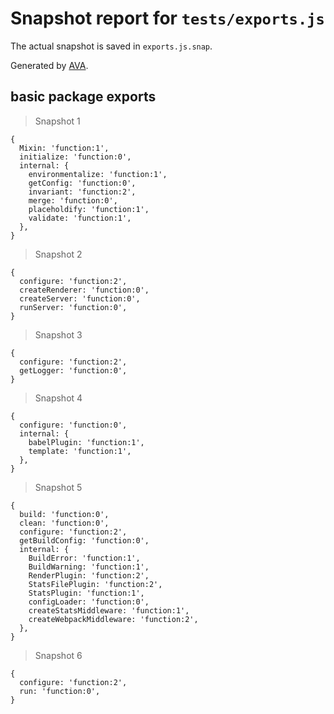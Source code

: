 # Snapshot report for `tests/exports.js`

The actual snapshot is saved in `exports.js.snap`.

Generated by [AVA](https://ava.li).

## basic package exports

> Snapshot 1

    {
      Mixin: 'function:1',
      initialize: 'function:0',
      internal: {
        environmentalize: 'function:1',
        getConfig: 'function:0',
        invariant: 'function:2',
        merge: 'function:0',
        placeholdify: 'function:1',
        validate: 'function:1',
      },
    }

> Snapshot 2

    {
      configure: 'function:2',
      createRenderer: 'function:0',
      createServer: 'function:0',
      runServer: 'function:0',
    }

> Snapshot 3

    {
      configure: 'function:2',
      getLogger: 'function:0',
    }

> Snapshot 4

    {
      configure: 'function:0',
      internal: {
        babelPlugin: 'function:1',
        template: 'function:1',
      },
    }

> Snapshot 5

    {
      build: 'function:0',
      clean: 'function:0',
      configure: 'function:2',
      getBuildConfig: 'function:0',
      internal: {
        BuildError: 'function:1',
        BuildWarning: 'function:1',
        RenderPlugin: 'function:2',
        StatsFilePlugin: 'function:2',
        StatsPlugin: 'function:1',
        configLoader: 'function:0',
        createStatsMiddleware: 'function:1',
        createWebpackMiddleware: 'function:2',
      },
    }

> Snapshot 6

    {
      configure: 'function:2',
      run: 'function:0',
    }
